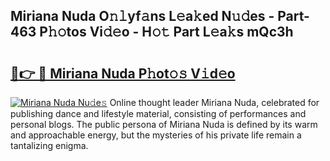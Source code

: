 ## Miriana Nuda O𝚗𝚕yf𝚊ns L𝚎a𝚔ed N𝚞𝚍es - Part-463 P𝚑𝚘tos Vi𝚍𝚎o - H𝚘𝚝 Part L𝚎a𝚔s mQc3h

# <h2><a href="http://kf7vkel.oniu.top/?m=Miriana+Nuda">🔗👉 🔴 Miriana Nuda P𝚑ot𝚘𝚜 V𝚒d𝚎o</a></h2>

[![Miriana Nuda Nu𝚍e𝚜](https://i.imgur.com/0qMVB7G.gif)](http://kf7vkel.oniu.top/?m=Miriana+Nuda)
Online thought leader Miriana Nuda, celebrated for publishing dance and lifestyle material, consisting of performances and personal blogs. The public persona of Miriana Nuda is defined by its warm and approachable energy, but the mysteries of his private life remain a tantalizing enigma.  
